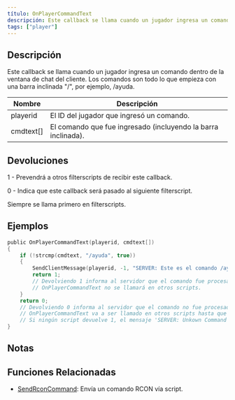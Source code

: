 ```yaml
---
título: OnPlayerCommandText
descripción: Este callback se llama cuando un jugador ingresa un comando dentro de la ventana de chat del cliente.
tags: ["player"]
---
```


## Descripción

Este callback se llama cuando un jugador ingresa un comando dentro de la ventana de chat del cliente. Los comandos son todo lo que empieza con una barra inclinada "/", por ejemplo, /ayuda.

| Nombre    | Descripción                                                   |
| --------- | ------------------------------------------------------------- |
| playerid  | El ID del jugador que ingresó un comando.                     |
| cmdtext[] | El comando que fue ingresado (incluyendo la barra inclinada). |

## Devoluciones

1 - Prevendrá a otros filterscripts de recibir este callback.

0 - Indica que este callback será pasado al siguiente filterscript.

Siempre se llama primero en filterscripts.

## Ejemplos

```c
public OnPlayerCommandText(playerid, cmdtext[])
{
    if (!strcmp(cmdtext, "/ayuda", true))
    {
        SendClientMessage(playerid, -1, "SERVER: Este es el comando /ayuda !");
        return 1;
        // Devolviendo 1 informa al servidor que el comando fue procesado.
        // OnPlayerCommandText no se llamará en otros scripts.
    }
    return 0;
    // Devolviendo 0 informa al servidor que el comando no fue procesado por este script.
    // OnPlayerCommandText va a ser llamado en otros scripts hasta que uno devuelva 1.
    // Si ningún script devuelve 1, el mensaje 'SERVER: Unkown Command' va a ser mostrado al jugador.
}
```

## Notas

<TipNPCCallbacksES />

## Funciones Relacionadas

- [SendRconCommand](../functions/SendRconCommand): Envía un comando RCON vía script.
